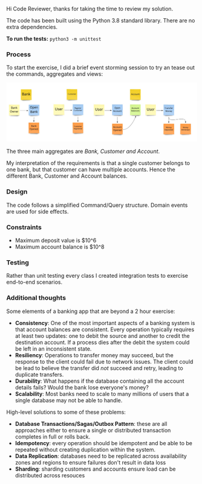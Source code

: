 Hi Code Reviewer, thanks for taking the time to review my solution.

The code has been built using the Python 3.8 standard library.  There are no extra dependencies.

**To run the tests:** `python3 -m unittest`

### Process 
To start the exercise, I did a brief event storming session to try an tease out the commands, aggregates and views:

![alt text](EventStorming.jpg "Event Storming")

The three main aggregates are *Bank, Customer and Account*. 

My interpretation of the requirements is that a single customer belongs to one bank, but that customer can have multiple accounts.  Hence the different Bank, Customer and Account balances.

### Design

The code follows a simplified Command/Query structure.  Domain events are used for side effects.

### Constraints
- Maximum deposit value is $10^6
- Maximum account balance is $10^8

### Testing
Rather than unit testing every class I created integration tests to exercise end-to-end scenarios.

### Additional thoughts
Some elements of a banking app that are beyond a 2 hour exercise:
- **Consistency**: One of the most important aspects of a banking system is that account balances are consistent.  Every operation typically requires at least two updates: one to debit the source and another to credit the destination account. If a process dies after the debit the system could be left in an inconsistent state.
- **Resiliency**: Operations to transfer money may succeed, but the response to the client could fail due to network issues.  The client could be lead to believe the transfer did *not* succeed and retry, leading to duplicate transfers.
- **Durability**: What happens if the database containing all the account details fails?  Would the bank lose everyone's money?
- **Scalability**: Most banks need to scale to many millions of users that a single database may not be able to handle.

High-level solutions to some of these problems:
- **Database Transactions/Sagas/Outbox Pattern**: these are all approaches either to ensure a single or distributed transaction completes in full or rolls back.
- **Idempotency**: every operation should be idempotent and be able to be repeated without creating duplication within the system.
- **Data Replication**: databases need to be replicated across availability zones and regions to ensure failures don't result in data loss
- **Sharding**: sharding customers and accounts ensure load can be distributed across resouces
